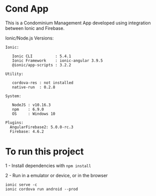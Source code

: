# Cond App

This is a Condominium Management App developed using integration between Ionic and Firebase.

Ionic/Node.js Versions:

```
Ionic:

   Ionic CLI          : 5.4.1 
   Ionic Framework    : ionic-angular 3.9.5
   @ionic/app-scripts : 3.2.2

Utility:

   cordova-res : not installed
   native-run  : 0.2.8

System:

   NodeJS : v10.16.3
   npm    : 6.9.0
   OS     : Windows 10
   
Plugins:
  AngularFirebase2: 5.0.0-rc.3
  Firebase: 4.6.2 
```

# To run this project

1 - Install dependencies with ```npm install```

2 - Run in a emulator or device, or in the browser

```
ionic serve -c
ionic cordova run android --prod
```
